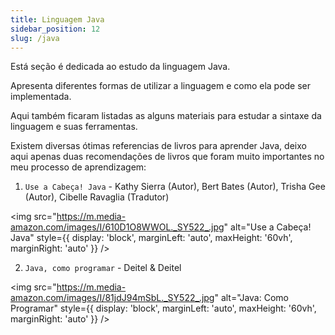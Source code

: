 ```yaml
---
title: Linguagem Java
sidebar_position: 12
slug: /java
---
```



Está seção é dedicada ao estudo da linguagem Java. 

Apresenta diferentes formas de utilizar a linguagem e como ela pode ser implementada.

Aqui também ficaram listadas as alguns materiais para estudar a sintaxe da linguagem e suas ferramentas.

Existem diversas ótimas referencias de livros para aprender Java, deixo aqui apenas duas recomendações de livros que foram muito importantes no meu processo de aprendizagem:

1. `Use a Cabeça! Java` - Kathy Sierra (Autor), Bert Bates (Autor), Trisha Gee (Autor), Cibelle Ravaglia (Tradutor)

<img 
  src="https://m.media-amazon.com/images/I/610D1O8WWOL._SY522_.jpg"
  alt="Use a Cabeça! Java"
  style={{ 
    display: 'block',
    marginLeft: 'auto',
    maxHeight: '60vh',
    marginRight: 'auto'
  }} 
/>
<br/>

2. `Java, como programar` - Deitel & Deitel

<img 
  src="https://m.media-amazon.com/images/I/81jdJ94mSbL._SY522_.jpg"
  alt="Java: Como Programar"
  style={{ 
    display: 'block',
    marginLeft: 'auto',
    maxHeight: '60vh',
    marginRight: 'auto'
  }} 
/>
<br/>
